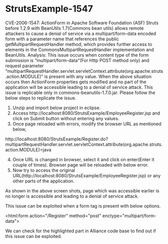 # StrutsExample-1547
CVE-2006-1547: ActionForm in Apache Software Foundation (ASF) Struts before 1.2.9 with BeanUtils 1.7(Commons bean utils) allows remote attackers to cause a denial of service via a multipart/form-data encoded form with a parameter name that references the public getMultipartRequestHandler method, which provides further access to elements in the CommonsMultipartRequestHandler implementation and BeanUtils.
Analysis:
This issue occurs when content type of the form submission is “multipart/form-data"(For Http POST method only) and request parameter “multipartRequestHandler.servlet.servletContext.attribute(org.apache.struts.action.MODULE)” is present with any value. 
When the above situation occurs then ActionForm properties gets modified and no part of the application will be accessible leading to a denial of service attack.
This issue is replicable only in commons-beanutils-1.7.0.jar. 
Please follow the below steps to replicate the issue.
1)	Unzip and import below project in eclipse.
2)	Access http://localhost:8080/StrutsExample/EmployeeRegister.jsp and click on Submit button without entering any values.
3)	Once page reloaded with errors, modify the browser URL as mentioned below,

http://localhost:8080/StrutsExample/Register.do?multipartRequestHandler.servlet.servletContext.attribute(org.apache.struts.action.MODULE)=java

4)	Once URL is changed in browser, select it and click on enter(Enter it couple of times). Browser page will be reloaded with below error.
5)	Now try to access the original URL(http://localhost:8080/StrutsExample/EmployeeRegister.jsp) or any other parts of the application. 

As shown in the above screen shots, page which was accessible earlier is no longer is accessible and leading to a denial of service attack.

This issue can be exploited when a form tag is present with below options.

<html:form action="/Register" method="post" enctype="multipart/form-data">

We can check for the highlighted part in Alliance code base to find out if this issue can be exploited.
